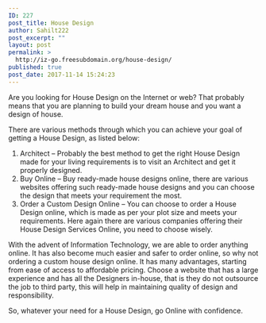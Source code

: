 ```yaml
---
ID: 227
post_title: House Design
author: Sahilt222
post_excerpt: ""
layout: post
permalink: >
  http://iz-go.freesubdomain.org/house-design/
published: true
post_date: 2017-11-14 15:24:23
---
```

Are you looking for House Design on the Internet or web? That probably means that you are planning to build your dream house and you want a design of house.

There are various methods through which you can achieve your goal of getting a House Design, as listed below:
<ol>
 	<li>Architect – Probably the best method to get the right House Design made for your living requirements is to visit an Architect and get it properly designed.</li>
 	<li>Buy Online – Buy ready-made house designs online, there are various websites offering such ready-made house designs and you can choose the design that meets your requirement the most.</li>
 	<li>Order a Custom Design Online – You can choose to order a House Design online, which is made as per your plot size and meets your requirements. Here again there are various companies offering their House Design Services Online, you need to choose wisely.</li>
</ol>
With the advent of Information Technology, we are able to order anything online. It has also become much easier and safer to order online, so why not ordering a custom house design online. It has many advantages, starting from ease of access to affordable pricing. Choose a website that has a large experience and has all the Designers in-house, that is they do not outsource the job to third party, this will help in maintaining quality of design and responsibility.

So, whatever your need for a House Design, go Online with confidence.